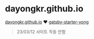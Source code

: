 # dayongkr.github.io

[dayongkr.github.io](dayongkr.github.io) ❤ [gatsby-starter-yong](https://github.com/dayongbz/gatsby-starter-yong)

> 23/03/12 사이트 작동 안함
